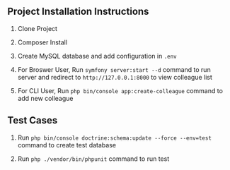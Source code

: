 ## Project Installation Instructions

1. Clone Project

2. Composer Install

3. Create MySQL database and add configuration in `.env`

4. For Broswer User, Run `symfony server:start --d` command to run server and redirect to `http://127.0.0.1:8000` to view colleague list

5. For CLI User, Run `php bin/console app:create-colleague` command to add new colleague

## Test Cases

1. Run `php bin/console doctrine:schema:update --force --env=test` command to create test database

2. Run `php ./vendor/bin/phpunit` command to run test
